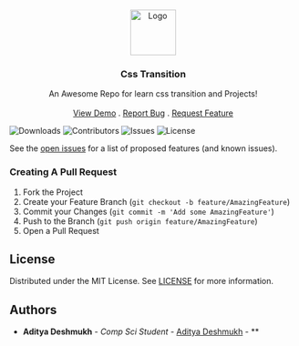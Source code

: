 <br/>
<p align="center">
  <a href="https://github.com/Aditya664/Css_transition">
    <img src="https://cdn1.iconfinder.com/data/icons/logotypes/32/badge-css-3-512.png" alt="Logo" width="80" height="80">
  </a>

  <h3 align="center">Css Transition</h3>

  <p align="center">
    An Awesome Repo for learn css transition and Projects!
    <br/>
    <br/>
    <a href="https://github.com/Aditya664/Css_transition">View Demo</a>
    .
    <a href="https://github.com/Aditya664/Css_transition/issues">Report Bug</a>
    .
    <a href="https://github.com/Aditya664/Css_transition/issues">Request Feature</a>
  </p>
</p>

![Downloads](https://img.shields.io/github/downloads/Aditya664/Css_transition/total) ![Contributors](https://img.shields.io/github/contributors/Aditya664/Css_transition?color=dark-green) ![Issues](https://img.shields.io/github/issues/Aditya664/Css_transition) ![License](https://img.shields.io/github/license/Aditya664/Css_transition) 

See the [open issues](https://github.com/Aditya664/Css_transition/issues) for a list of proposed features (and known issues).


### Creating A Pull Request

1. Fork the Project
2. Create your Feature Branch (`git checkout -b feature/AmazingFeature`)
3. Commit your Changes (`git commit -m 'Add some AmazingFeature'`)
4. Push to the Branch (`git push origin feature/AmazingFeature`)
5. Open a Pull Request

## License

Distributed under the MIT License. See [LICENSE](https://github.com/Aditya664/Css_transition/blob/main/LICENSE.md) for more information.

## Authors

* **Aditya Deshmukh** - *Comp Sci Student* - [Aditya Deshmukh](https://github.com/Aditya664/) - **
